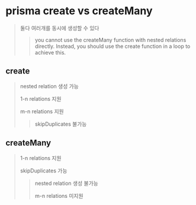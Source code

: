 # prisma create vs createMany

> 둘다 여러개를 동시에 생성할 수 있다
>
> > you cannot use the createMany function with nested relations directly. Instead, you should use the create function in a loop to achieve this.

## create

> nested relation 생성 가능
>
> 1-n relations 지원
>
> m-n relations 지원
>
> > skipDuplicates 불가능

## createMany

> 1-n relations 지원
>
> skipDuplicates 가능
>
> > nested relation 생성 불가능
> >
> > m-n relations 미지원
